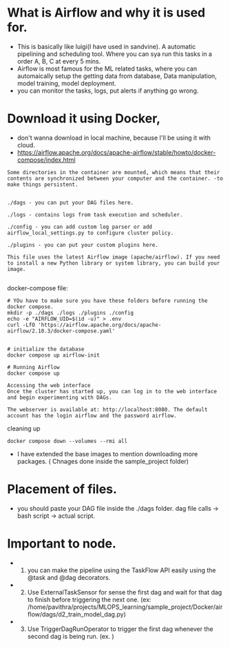 # What is Airflow and why it is used for.
- This is basically like luigi(I have used in sandvine). A automatic pipelining and scheduling tool. Where you can sya run this tasks in a order A, B, C at every 5 mins.
- Airflow is most famous for the ML related tasks, where you can automaically setup the getting data from database, Data manipulation, model training, model deployment.
- you can monitor the tasks, logs, put alerts if anything go wrong.

# Download it using Docker,
- don't wanna download in local machine, because I'll be using it with cloud.
- https://airflow.apache.org/docs/apache-airflow/stable/howto/docker-compose/index.html

```
Some directories in the container are mounted, which means that their contents are synchronized between your computer and the container. -to make things persistent.


./dags - you can put your DAG files here.

./logs - contains logs from task execution and scheduler.

./config - you can add custom log parser or add airflow_local_settings.py to configure cluster policy.

./plugins - you can put your custom plugins here.

This file uses the latest Airflow image (apache/airflow). If you need to install a new Python library or system library, you can build your image.


```
docker-compose file:
```
# YOu have to make sure you have these folders before running the docker compose.
mkdir -p ./dags ./logs ./plugins ./config
echo -e "AIRFLOW_UID=$(id -u)" > .env
curl -LfO 'https://airflow.apache.org/docs/apache-airflow/2.10.3/docker-compose.yaml'


# initialize the database
docker compose up airflow-init

# Running Airflow
docker compose up

```

```
Accessing the web interface
Once the cluster has started up, you can log in to the web interface and begin experimenting with DAGs.

The webserver is available at: http://localhost:8080. The default account has the login airflow and the password airflow.

```
cleaning up
```
docker compose down --volumes --rmi all
```

- I have extended the base images to mention downloading more packages. ( Chnages done inside the sample_project folder)

# Placement of files.
- you should paste your DAG file inside the ./dags folder. dag file calls -> bash script -> actual script.


# Important to node.
- 1. you can make the pipeline using the TaskFlow API easily using the @task and @dag decorators.
- 2. Use ExternalTaskSensor for sense the first dag and wait for that dag to finish before triggering the next one. (ex: /home/pavithra/projects/MLOPS_learning/sample_project/Docker/airflow/dags/d2_train_model_dag.py)
- 3. Use TriggerDagRunOperator to trigger the first dag whenever the second dag is being run. (ex. )
